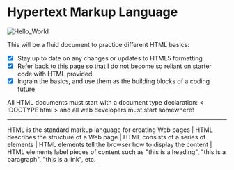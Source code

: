 # Hypertext Markup Language
![Hello_World](https://user-images.githubusercontent.com/55456375/89960136-59515c80-dbfb-11ea-9580-c525b902ca0a.png)

This will be a fluid document to practice different HTML basics:
- [x] Stay up to date on any changes or updates to HTML5 formatting
- [x] Refer back to this page so that I do not become so reliant on starter code with HTML provided
- [x] Ingrain the basics, and use them as the building blocks of a coding future

All HTML documents must start with a document type declaration: < !DOCTYPE html > and all web developers must start somewhere!

---

HTML is the standard markup language for creating Web pages | HTML describes the structure of a Web page | HTML consists of a series of elements | HTML elements tell the browser how to display the content | HTML elements label pieces of content such as "this is a heading", "this is a paragraph", "this is a link", etc. 
